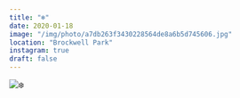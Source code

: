 ```yaml
---
title: "❄️"
date: 2020-01-18
image: "/img/photo/a7db263f3430228564de8a6b5d745606.jpg"
location: "Brockwell Park"
instagram: true
draft: false
---
```


![❄️](/img/photo/a7db263f3430228564de8a6b5d745606.jpg)
